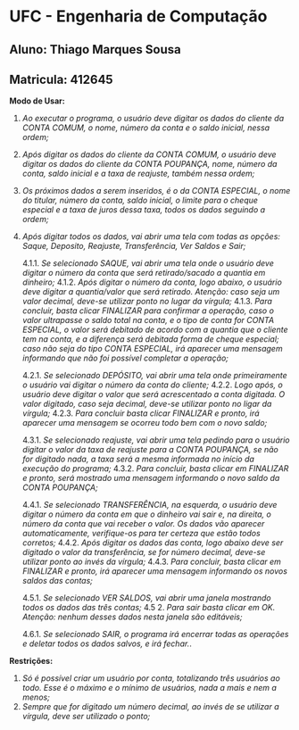# UFC - Engenharia de Computação
## Aluno: Thiago Marques Sousa
## Matricula: 412645

<b>Modo de Usar:</b>
1. <i>Ao executar o programa, o usuário deve digitar os dados do cliente da CONTA COMUM, o nome, número da conta e o saldo inicial, nessa ordem;</i>
2. <i>Após digitar os dados do cliente da CONTA COMUM, o usuário deve digitar os dados do cliente da CONTA POUPANÇA, nome, número da conta, saldo inicial e a taxa de reajuste, também nessa ordem; </i>
3. <i>Os próximos dados a serem inseridos, é o da CONTA ESPECIAL, o nome do titular, número da conta, saldo inicial, o limite para o cheque especial e a taxa de juros dessa taxa, todos os dados seguindo a ordem;</i>
4. <i>Após digitar todos os dados, vai abrir uma tela com todas as opções: Saque, Deposito, Reajuste, Transferência, Ver Saldos e Sair; </i>

   4.1.1. <i>Se selecionado SAQUE, vai abrir uma tela onde o usuário deve digitar o número da conta que será retirado/sacado a quantia em dinheiro;</i>
   4.1.2. <i>Após digitar o número da conta, logo abaixo, o usuário deve digitar a quantia/valor que será retirado. Atenção: caso seja um valor decimal, deve-se utilizar ponto no lugar da vírgula;</i>
   4.1.3. <i>Para concluir, basta clicar  FINALIZAR para confirmar a operação, caso o valor ultrapasse o saldo total na conta, e o tipo de conta for CONTA ESPECIAL, o valor será debitado de acordo com a quantia que o cliente tem na conta, e a diferença será debitada forma de cheque especial; caso não seja do tipo CONTA ESPECIAL, irá aparecer uma mensagem informando que não foi possível completar a operação;</i>

   4.2.1. <i>Se selecionado DEPÓSITO, vai abrir uma tela onde primeiramente o usuário vai digitar o número da conta do cliente;</i>
   4.2.2. <i>Logo após, o usuário deve digitar o valor que será acrescentado a conta digitada. O valor digitado, caso seja decimal, deve-se utilizar ponto no ligar da vírgula;</i>
   4.2.3. <i>Para concluir  basta clicar FINALIZAR e pronto, irá aparecer uma mensagem se ocorreu todo bem com o novo saldo;</i>

   4.3.1. <i>Se selecionado reajuste, vai abrir uma tela pedindo para o usuário digitar o valor da taxa de reajuste para a CONTA POUPANÇA, se não for digitado nada, a taxa será a mesma informada no início da execução do programa;</i>
   4.3.2. <i>Para concluir, basta clicar em FINALIZAR e pronto, será mostrado uma mensagem informando o novo saldo da CONTA POUPANÇA;</i>

   4.4.1. <i>Se selecionado TRANSFERÊNCIA, na esquerda, o usuário deve digitar o número da conta em que o dinheiro vai sair e, na direita, o número da conta que vai receber o valor. Os dados vão aparecer automaticamente, verifique-os para ter certeza que estão todos corretos;</i>
   4.4.2. <i>Após digitar os dados das conta, logo abaixo deve ser digitado o valor da transferência, se for número decimal, deve-se utilizar ponto ao invés da vírgula; </i>
   4.4.3. <i>Para concluir, basta clicar em FINALIZAR e pronto, irá aparecer uma mensagem informando os novos saldos das contas;</i>

   4.5.1. <i>Se selecionado VER SALDOS, vai abrir uma janela mostrando todos os dados das três contas;</i>
   4.5 2. <i>Para sair basta clicar em OK. Atenção: nenhum desses dados nesta janela são editáveis;</i>

   4.6.1. <i>Se selecionado SAIR, o programa irá encerrar todas as operações e deletar todos os dados salvos, e irá fechar.</i>.

<b>Restrições:</b>
1. <i>Só é possível criar um usuário por conta, totalizando três usuários ao todo. Esse é o máximo e o mínimo de usuários, nada a mais e nem a menos;</i>
2. <i>Sempre que for digitado um número decimal, ao invés de se utilizar a vírgula, deve ser utilizado o ponto; </i>
